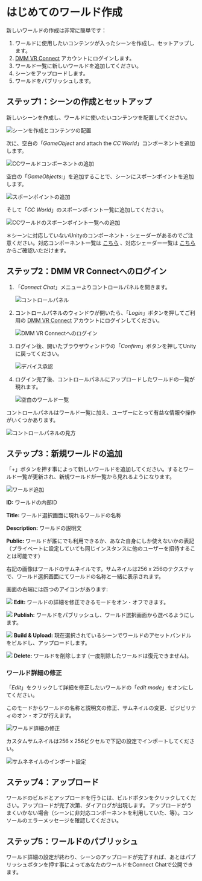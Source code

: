 # はじめてのワールド作成

新しいワールドの作成は非常に簡単です：

1. ワールドに使用したいコンテンツが入ったシーンを作成し、セットアップします。
2. [DMM VR Connect](https://connect.vrlab.dmm.com) アカウントにログインします。
3. ワールド一覧に新しいワールドを追加してください。
4. シーンをアップロードします。
5. ワールドをパブリッシュします。

## ステップ1：シーンの作成とセットアップ

新しいシーンを作成し、ワールドに使いたいコンテンツを配置してください。

![シーンを作成とコンテンツの配置](../images/scene-create.png)

次に、空白の「_GameObject_ and attach the _CC World_」コンポーネントを追加します。

![CCワールドコンポーネントの追加](../images/scene-add-cc-world.png)

空白の「_GameObjects_:」を追加することで、シーンにスポーンポイントを追加します。

![スポーンポイントの追加](../images/scene-create-spawn-point.png)

そして「_CC World_」のスポーンポイント一覧に追加してください。

![CCワールドのスポーンポイント一覧への追加](../images/scene-add-spawn-point.png)

＊シーンに対応していないUnityのコンポーネント・シェーダーがあるのでご注意ください。対応コンポーネント一覧は [こちら](05-supported-components.md#対応コンポーネント) 、対応シェーダー一覧は [こちら](05-supported-components.md#対応シェーダー) からご確認いただけます。

## ステップ2：DMM VR Connectへのログイン

1. 「_Connect Chat_」メニューよりコントロールパネルを開きます。

    ![コントロールパネル](../images/control-panel-open.png)

2. コントロールパネルのウィンドウが開いたら、「_Login_」ボタンを押してご利用の [DMM VR Connect](https://connect.vrlab.dmm.com) アカウントにログインしてください。

    ![DMM VR Connectへのログイン](../images/control-panel-login.png)

3. ログイン後、開いたブラウザウィンドウの「_Confirm_」ボタンを押してUnityに戻ってください。

    ![デバイス承認](../images/device-confirmation.png)

4. ログイン完了後、コントロールパネルにアップロードしたワールドの一覧が現れます。

    ![空白のワールド一覧](../images/empty-world-list.png)

コントロールパネルはワールド一覧に加え、ユーザーにとって有益な情報や操作がいくつかあります。

![コントロールパネルの見方](../images/control-panel-anatomy.png)

## ステップ3：新規ワールドの追加

「+」ボタンを押す事によって新しいワールドを追加してください。するとワールド一覧が更新され、新規ワールドが一覧から見れるようになります。

![ワールド追加](../images/world-entry.png)

**ID:** ワールドの内部ID

**Title:** ワールド選択画面に現れるワールドの名称

**Description:** ワールドの説明文

**Public:** ワールドが誰にでも利用できるか、あなた自身にしか使えないかの表記（プライベートに設定していても同じインスタンスに他のユーザーを招待することは可能です）

右記の画像はワールドのサムネイルです。サムネイルは256 x 256のテクスチャで、ワールド選択画面にてワールドの名称と一緒に表示されます。

画面の右端には四つのアイコンがあります:

![](../images/world-edit-icon.png) **Edit:** ワールドの詳細を修正できるモードをオン・オフできます。

![](../images/world-publish-icon.png) **Publish:** ワールドをパブリッシュし、ワールド選択画面から選べるようにします。

![](../images/world-upload-icon.png) **Build & Upload:** 現在選択されているシーンでワールドのアセットバンドルをビルドし、アップロードします。

![](../images/world-delete-icon.png) **Delete:** ワールドを削除します (一度削除したワールドは復元できません)。

### ワールド詳細の修正

「_Edit_」をクリックして詳細を修正したいワールドの「_edit mode_」をオンにしてください。

このモードからワールドの名称と説明文の修正、サムネイルの変更、ビジビリティのオン・オフが行えます。

![ワールド詳細の修正](../images/world-edit.png)

カスタムサムネイルは256 x 256ピクセルで下記の設定でインポートしてください。

![サムネネイルのインポート設定](../images/world-thumbnail-import-settings.png)

## ステップ4：アップロード

ワールドのビルドとアップロードを行うには、ビルドボタンをクリックしてください。アップロードが完了次第、ダイアログが出現します。
アップロードがうまくいかない場合（シーンに非対応コンポーネントを利用していた、等）。コンソールのエラーメッセージを確認してください。

## ステップ5：ワールドのパブリッシュ

ワールド詳細の設定が終わり、シーンのアップロードが完了すれば、あとはパブリッシュボタンを押す事によってあなたのワールドをConnect Chatで公開できます。
